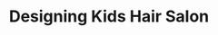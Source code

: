 ---
title: "Designing Kids Hair Salon"
url: /east-hampton/designing-kids-hair-salon/
shop: Friseur
---